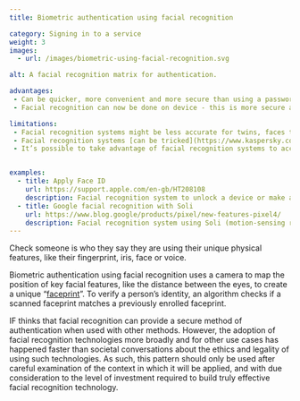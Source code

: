 ```yaml
---
title: Biometric authentication using facial recognition

category: Signing in to a service
weight: 3
images:
  - url: /images/biometric-using-facial-recognition.svg

alt: A facial recognition matrix for authentication.

advantages:
 - Can be quicker, more convenient and more secure than using a password
 - Facial recognition can now be done on device - this is more secure and private than processing images remotely.

limitations:
 - Facial recognition systems might be less accurate for twins, faces that are still developing (e.g. Apple’s FaceID system is less effective with [children under 13](https://support.apple.com/en-gb/HT208108) ), or [black faces](https://www.wired.com/story/best-algorithms-struggle-recognize-black-faces-equally/).
 - Facial recognition systems [can be tricked](https://www.kaspersky.co.uk/blog/face-unlock-insecurity/13250/) using photos and videos of individuals. To avoid this, recognition systems often require additional technological requirements like additional hardware components ([e.g. infrared camera](https://www.kaspersky.co.uk/blog/face-unlock-insecurity/13250/)), more effective software to process images, and secure storage on devices.
 - It’s possible to take advantage of facial recognition systems to access s someone’s device without their consent. For example, when someone is asleep or unresponsive or if they are forced to (sometimes by police and government services - like in [Hong Kong](https://www.nytimes.com/2019/07/26/technology/hong-kong-protests-facial-recognition-surveillance.html) and [USA](https://www.forbes.com/sites/thomasbrewster/2019/01/14/feds-cant-force-you-to-unlock-your-iphone-with-finger-or-face-judge-rules/#57885db842b7) ). By default, [Apple iOS](https://support.apple.com/en-gb/HT208108) and [Google Pixel](https://www.theverge.com/2020/4/6/21211230/google-update-pixel-4-eyes-open-fix-face-unlock) devices only unlock the device when you have the eyes open and are looking directly at it.


examples:
  - title: Apply Face ID
    url: https://support.apple.com/en-gb/HT208108
    description: Facial recognition system to unlock a device or make a payment.
  - title: Google facial recognition with Soli
    url: https://www.blog.google/products/pixel/new-features-pixel4/
    description: Facial recognition system using Soli (motion-sensing radar) to unlock a device or authorise apps.
---
```


Check someone is who they say they are using their unique physical features, like their fingerprint, iris, face or voice.

Biometric authentication using facial recognition uses a camera to map the position of key facial features, like the distance between the eyes, to create a unique “[faceprint](https://www.gao.gov/assets/680/671764.pdf)”. To verify a person’s identity, an algorithm checks if a  scanned faceprint matches a previously enrolled faceprint.

IF thinks that facial recognition can provide a secure method of authentication when used with other methods. However, the adoption of facial recognition technologies more broadly and for other use cases has happened faster than societal conversations about the ethics and legality of using such technologies. As such, this pattern should only be used after careful examination of the context in which it will be applied, and with due consideration to the level of investment required to build truly effective facial recognition technology.
